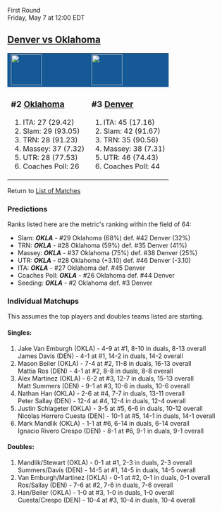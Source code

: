 First Round  
Friday, May 7 at 12:00 EDT
## [Denver vs Oklahoma](https://www.ncaa.com/game/5833376) 

<table>  
<tr style="background-color: #155997 !important"><td><a href="../index.md"><a href="../index.md"><img src="https://www.ncaa.com/sites/default/files/images/logos/schools/o/oklahoma.70.png" width="70" height="70" /></a></a></td><td><a href="../index.md"><a href="../index.md"><img src="https://www.ncaa.com/sites/default/files/images/logos/schools/d/denver.70.png" width="70" height="70" /></a></a></td></tr>
<tr><td>  

<h3>#2 <a href="../index.md">Oklahoma</a></h3>  

<ol>  
<li>ITA: 27 (29.42)</li>  
<li>Slam: 29 (93.05)</li>  
<li>TRN: 28 (91.23)</li>  
<li>Massey: 37 (7.32)</li>  
<li>UTR: 28 (77.53)</li>  
<li>Coaches Poll: 26</li>  
</ol>  

</td><td>  

<h3>#3 <a href="../index.md">Denver</a></h3>  

<ol>  
<li>ITA: 45 (17.16)</li>  
<li>Slam: 42 (91.67)</li>  
<li>TRN: 35 (90.56)</li>  
<li>Massey: 38 (7.31)</li>  
<li>UTR: 46 (74.43)</li>  
<li>Coaches Poll: 44</li>  
</ol>  

</td></tr></table>  

Return to [List of Matches](../index.md)  

### Predictions  

Ranks listed here are the metric's ranking within the field of 64:  
- Slam: ***OKLA*** - #29 Oklahoma (68%) def. #42 Denver (32%)  
- TRN: ***OKLA*** - #28 Oklahoma (59%) def. #35 Denver (41%)  
- Massey: ***OKLA*** - #37 Oklahoma (75%) def. #38 Denver (25%)  
- UTR: ***OKLA*** - #28 Oklahoma (+3.10) def. #46 Denver (-3.10)  
- ITA: ***OKLA*** - #27 Oklahoma def. #45 Denver  
- Coaches Poll: ***OKLA*** - #26 Oklahoma def. #44 Denver  
- Seeding: ***OKLA*** - #2 Oklahoma def. #3 Denver  

### Individual Matchups  

This assumes the top players and doubles teams listed are starting.  

#### Singles:  
1. Jake Van Emburgh (OKLA) - 4-9 at #1, 8-10 in duals, 8-13 overall  
   James Davis (DEN) - 4-1 at #1, 14-2 in duals, 14-2 overall
2. Mason Beiler (OKLA) - 7-4 at #2, 11-8 in duals, 16-13 overall  
   Mattia Ros (DEN) - 4-1 at #2, 8-8 in duals, 8-8 overall
3. Alex Martinez (OKLA) - 6-2 at #3, 12-7 in duals, 15-13 overall  
   Matt Summers (DEN) - 9-1 at #3, 10-6 in duals, 10-6 overall
4. Nathan Han (OKLA) - 2-6 at #4, 7-7 in duals, 13-11 overall  
   Peter Sallay (DEN) - 12-4 at #4, 12-4 in duals, 12-4 overall
5. Justin Schlageter (OKLA) - 3-5 at #5, 6-6 in duals, 10-12 overall  
   Nicolas Herrero Cuesta (DEN) - 10-1 at #5, 14-1 in duals, 14-1 overall
6. Mark Mandlik (OKLA) - 1-1 at #6, 6-14 in duals, 6-14 overall  
   Ignacio Rivero Crespo (DEN) - 8-1 at #6, 9-1 in duals, 9-1 overall

#### Doubles:  
1. Mandlik/Stewart (OKLA) - 0-1 at #1, 2-3 in duals, 2-3 overall  
   Summers/Davis (DEN) - 14-5 at #1, 14-5 in duals, 14-5 overall
2. Van Emburgh/Martinez (OKLA) - 0-1 at #2, 0-1 in duals, 0-1 overall  
   Ros/Sallay (DEN) - 7-6 at #2, 7-6 in duals, 7-6 overall
3. Han/Beiler (OKLA) - 1-0 at #3, 1-0 in duals, 1-0 overall  
   Cuesta/Crespo (DEN) - 10-4 at #3, 10-4 in duals, 10-4 overall